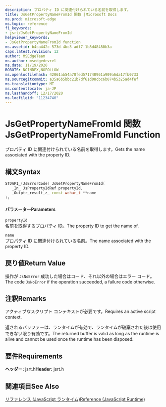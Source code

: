 ```yaml
---
description: プロパティ ID に関連付けられている名前を取得します。
title: JsGetPropertyNameFromId 関数 |Microsoft Docs
ms.prod: microsoft-edge
ms.topic: reference
f1_keywords:
- jsrt/JsGetPropertyNameFromId
helpviewer_keywords:
- JsGetPropertyNameFromId function
ms.assetid: b4ca442c-573d-4bc3-adf7-1b8d48480b3a
caps.latest.revision: 12
author: MSEdgeTeam
ms.author: msedgedevrel
ms.date: 11/19/2020
ROBOTS: NOINDEX,NOFOLLOW
ms.openlocfilehash: 42061ab54a70fed571740961a909a6da17fb0733
ms.sourcegitcommit: a35a6b5bbc21b7df61d08cbc6b074b5325ad4fef
ms.translationtype: MT
ms.contentlocale: ja-JP
ms.lasthandoff: 12/17/2020
ms.locfileid: "11234740"
---
```

# <span data-ttu-id="bc31a-103">JsGetPropertyNameFromId 関数</span><span class="sxs-lookup"><span data-stu-id="bc31a-103">JsGetPropertyNameFromId Function</span></span>

<span data-ttu-id="bc31a-104">プロパティ ID に関連付けられている名前を取得します。</span><span class="sxs-lookup"><span data-stu-id="bc31a-104">Gets the name associated with the property ID.</span></span>  
  
## <span data-ttu-id="bc31a-105">構文</span><span class="sxs-lookup"><span data-stu-id="bc31a-105">Syntax</span></span>  
  
```cpp  
STDAPI_(JsErrorCode) JsGetPropertyNameFromId(  
   _In_ JsPropertyIdRef propertyId,  
   _Outptr_result_z_ const wchar_t **name  
);  
```  
  
#### <span data-ttu-id="bc31a-106">パラメーター</span><span class="sxs-lookup"><span data-stu-id="bc31a-106">Parameters</span></span>  
 `propertyId`  
 <span data-ttu-id="bc31a-107">名前を取得するプロパティ ID。</span><span class="sxs-lookup"><span data-stu-id="bc31a-107">The property ID to get the name of.</span></span>  
  
 `name`  
 <span data-ttu-id="bc31a-108">プロパティ ID に関連付けられている名前。</span><span class="sxs-lookup"><span data-stu-id="bc31a-108">The name associated with the property ID.</span></span>  
  
## <span data-ttu-id="bc31a-109">戻り値</span><span class="sxs-lookup"><span data-stu-id="bc31a-109">Return Value</span></span>  
 <span data-ttu-id="bc31a-110">操作が `JsNoError` 成功した場合はコード、それ以外の場合はエラー コード。</span><span class="sxs-lookup"><span data-stu-id="bc31a-110">The code `JsNoError` if the operation succeeded, a failure code otherwise.</span></span>  
  
## <span data-ttu-id="bc31a-111">注釈</span><span class="sxs-lookup"><span data-stu-id="bc31a-111">Remarks</span></span>  
 <span data-ttu-id="bc31a-112">アクティブなスクリプト コンテキストが必要です。</span><span class="sxs-lookup"><span data-stu-id="bc31a-112">Requires an active script context.</span></span>  
  
 <span data-ttu-id="bc31a-113">返されるバッファーは、ランタイムが有効で、ランタイムが破棄された後は使用できない限り有効です。</span><span class="sxs-lookup"><span data-stu-id="bc31a-113">The returned buffer is valid as long as the runtime is alive and cannot be used once the runtime has been disposed.</span></span>  
  
## <span data-ttu-id="bc31a-114">要件</span><span class="sxs-lookup"><span data-stu-id="bc31a-114">Requirements</span></span>  
 <span data-ttu-id="bc31a-115">**ヘッダー:** jsrt.h</span><span class="sxs-lookup"><span data-stu-id="bc31a-115">**Header:** jsrt.h</span></span>  
  
## <span data-ttu-id="bc31a-116">関連項目</span><span class="sxs-lookup"><span data-stu-id="bc31a-116">See Also</span></span>  
 [<span data-ttu-id="bc31a-117">リファレンス (JavaScript ランタイム)</span><span class="sxs-lookup"><span data-stu-id="bc31a-117">Reference (JavaScript Runtime)</span></span>](../chakra-hosting/reference-javascript-runtime.md)
